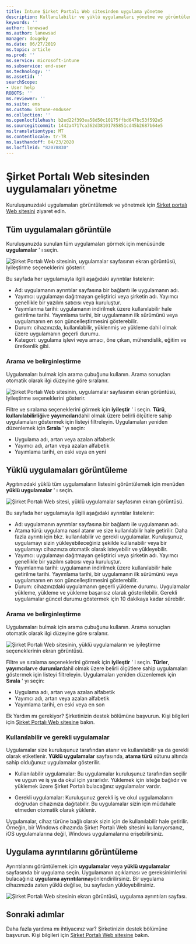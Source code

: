 ```yaml
---
title: Intune Şirket Portalı Web sitesinden uygulama yönetme
description: Kullanılabilir ve yüklü uygulamaları yönetme ve görüntüleme
keywords: ''
author: lenewsad
ms.author: lanewsad
manager: dougeby
ms.date: 06/27/2019
ms.topic: article
ms.prod: ''
ms.service: microsoft-intune
ms.subservice: end-user
ms.technology: ''
ms.assetid: ''
searchScope:
- User help
ROBOTS: ''
ms.reviewer: ''
ms.suite: ems
ms.custom: intune-enduser
ms.collection: ''
ms.openlocfilehash: b2ed22f393ea58d50c10175ffbd647bc53f592e5
ms.sourcegitcommit: 1442a4717ca362d38101785851cd45b2687b64e5
ms.translationtype: MT
ms.contentlocale: tr-TR
ms.lasthandoff: 04/23/2020
ms.locfileid: "82078830"
---
```

# <a name="manage-apps-from-the-company-portal-website"></a>Şirket Portalı Web sitesinden uygulamaları yönetme 
Kuruluşunuzdaki uygulamaları görüntülemek ve yönetmek için [Şirket portalı Web sitesini](https://portal.manage.microsoft.com) ziyaret edin. 

## <a name="view-all-apps"></a>Tüm uygulamaları görüntüle  
Kuruluşunuzda sunulan tüm uygulamaları görmek için menüsünde **uygulamalar** ' ı seçin. 

   ![Şirket Portalı Web sitesinin, uygulamalar sayfasının ekran görüntüsü, Iyileştirme seçeneklerini gösterir.](./media/intune-view-apps-1907.png)  

Bu sayfada her uygulamayla ilgili aşağıdaki ayrıntılar listelenir:  

* Ad: uygulamanın ayrıntılar sayfasına bir bağlantı ile uygulamanın adı.
* Yayımcı: uygulamayı dağıtmayan geliştirici veya şirketin adı. Yayımcı genellikle bir yazılım satıcısı veya kuruluştur.  
* Yayımlanma tarihi: uygulamanın indirilmek üzere kullanılabilir hale getirilme tarihi. Yayımlama tarihi, bir uygulamanın ilk sürümünü veya uygulamanın en son güncelleştirmesini gösterebilir.
* Durum: cihazınızda, kullanılabilir, yüklenmiş ve yükleme dahil olmak üzere uygulamanın geçerli durumu. 
* Kategori: uygulama işlevi veya amacı, öne çıkan, mühendislik, eğitim ve üretkenlik gibi.  

### <a name="search-and-refine"></a>Arama ve belirginleştirme   

Uygulamaları bulmak için arama çubuğunu kullanın. Arama sonuçları otomatik olarak ilgi düzeyine göre sıralanır.  

   ![Şirket Portalı Web sitesinin, uygulamalar sayfasının ekran görüntüsü, Iyileştirme seçeneklerini gösterir.](./media/intune-refine-all-apps-1907.png)  

Filtre ve sıralama seçeneklerini görmek için **iyileştir** ' i seçin. **Türü**, **kullanılabilirliği**ve **yayımcıları**dahil olmak üzere belirli ölçütlere sahip uygulamaları göstermek için listeyi filtreleyin. Uygulamaları yeniden düzenlemek için **Sırala** ' yı seçin:

* Uygulama adı, artan veya azalan alfabetik 
* Yayımcı adı, artan veya azalan alfabetik 
* Yayımlama tarihi, en eski veya en yeni  

## <a name="view-installed-apps"></a>Yüklü uygulamaları görüntüleme  
Aygıtınızdaki yüklü tüm uygulamaların listesini görüntülemek için menüden **yüklü uygulamalar** ' ı seçin.  

   ![Şirket Portalı Web sitesi, yüklü uygulamalar sayfasının ekran görüntüsü.](./media/intune-installed-apps-1907.png)  


Bu sayfada her uygulamayla ilgili aşağıdaki ayrıntılar listelenir:  

* Ad: uygulamanın ayrıntılar sayfasına bir bağlantı ile uygulamanın adı.
* Atama türü: uygulama nasıl atanır ve size kullanılabilir hale getirilir. Daha fazla ayrıntı için bkz. kullanılabilir ve gerekli uygulamalar. Kuruluşunuz, uygulamayı sizin yükleyebileceğiniz şekilde kullanabilir veya bir uygulamayı cihazınıza otomatik olarak isteyebilir ve yükleyebilir.  
* Yayımcı: uygulamayı dağıtmayan geliştirici veya şirketin adı. Yayımcı genellikle bir yazılım satıcısı veya kuruluştur.  
* Yayımlanma tarihi: uygulamanın indirilmek üzere kullanılabilir hale getirilme tarihi. Yayımlama tarihi, bir uygulamanın ilk sürümünü veya uygulamanın en son güncelleştirmesini gösterebilir.
* Durum: cihazınızdaki uygulamanın geçerli yükleme durumu. Uygulamalar yükleme, yükleme ve yükleme başarısız olarak gösterilebilir. Gerekli uygulamalar güncel durumu göstermek için 10 dakikaya kadar sürebilir.  

### <a name="search-and-refine"></a>Arama ve belirginleştirme  

Uygulamaları bulmak için arama çubuğunu kullanın. Arama sonuçları otomatik olarak ilgi düzeyine göre sıralanır.  

   ![Şirket Portalı Web sitesinin, yüklü uygulamaların ve iyileştirme seçeneklerinin ekran görüntüsü.](./media/intune-installed-refine-1907.png)  

Filtre ve sıralama seçeneklerini görmek için **iyileştir** ' i seçin. **Türler**, **yayımcılar**ve **durumlar**dahil olmak üzere belirli ölçütlere sahip uygulamaları göstermek için listeyi filtreleyin. Uygulamaları yeniden düzenlemek için **Sırala** ' yı seçin:

* Uygulama adı, artan veya azalan alfabetik  
* Yayımcı adı, artan veya azalan alfabetik  
* Yayımlama tarihi, en eski veya en son  

Ek Yardım mı gerekiyor? Şirketinizin destek bölümüne başvurun. Kişi bilgileri için [Şirket Portalı Web sitesine](https://go.microsoft.com/fwlink/?linkid=2010980) bakın.  

### <a name="available-and-required-apps"></a>Kullanılabilir ve gerekli uygulamalar
Uygulamalar size kuruluşunuz tarafından atanır ve kullanılabilir ya da gerekli olarak etiketlenir. **Yüklü uygulamalar** sayfasında, **atama türü** sütunu altında sahip olduğunuz uygulamalar gösterilir. 


* Kullanılabilir uygulamalar: Bu uygulamalar kuruluşunuz tarafından seçilir ve uygun ve iş ya da okul için yararlıdır. Yüklemek için isteğe bağlıdır ve yüklemek üzere Şirket Portalı bulacağınız uygulamalar vardır. 

* Gerekli uygulamalar: Kuruluşunuz gerekli iş ve okul uygulamalarını doğrudan cihazınıza dağıtabilir. Bu uygulamalar sizin için müdahale etmeden otomatik olarak yüklenir. 

Uygulamalar, cihaz türüne bağlı olarak sizin için de kullanılabilir hale getirilir. Örneğin, bir Windows cihazında Şirket Portalı Web sitesini kullanıyorsanız, iOS uygulamalarına değil, Windows uygulamalarına erişebilirsiniz.  

## <a name="view-app-details"></a>Uygulama ayrıntılarını görüntüleme  
Ayrıntılarını görüntülemek için **uygulamalar** veya **yüklü uygulamalar** sayfasında bir uygulama seçin. Uygulamanın açıklaması ve gereksinimlerini bulacağınız **uygulama ayrıntılarına**yönlendirilirsiniz. Bir uygulama cihazınızda zaten yüklü değilse, bu sayfadan yükleyebilirsiniz. 


   ![Şirket Portalı Web sitesinin ekran görüntüsü, uygulama ayrıntıları sayfası.](./media/intune-app-details-1907.png)  

## <a name="next-steps"></a>Sonraki adımlar
Daha fazla yardıma mı ihtiyacınız var? Şirketinizin destek bölümüne başvurun. Kişi bilgileri için [Şirket Portalı Web sitesine](https://go.microsoft.com/fwlink/?linkid=2010980) bakın.  
